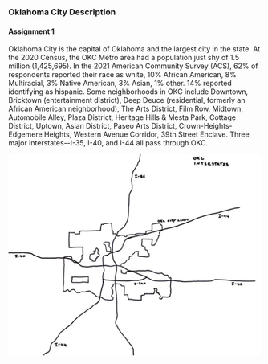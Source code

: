 
### Oklahoma City Description
#### Assignment 1

Oklahoma City is the capital of Oklahoma and the largest city in the state. At the 2020 Census, the OKC Metro area had a population just shy of 1.5 million (1,425,695). In the 2021 American Community Survey (ACS), 62% of respondents reported their race as white, 10% African American, 8% Multiracial, 3% Native American, 3% Asian, 1% other. 14% reported identifying as hispanic. Some neighborhoods in OKC include Downtown, Bricktown (entertainment district), Deep Deuce (residential, formerly an African American neighborhood), The Arts District, Film Row, Midtown, Automobile Alley, Plaza District, Heritage Hills & Mesta Park, Cottage District, Uptown, Asian District, Paseo Arts District, Crown-Heights-Edgemere Heights, Western Avenue Corridor, 39th Street Enclave. Three major interstates--I-35, I-40, and I-44 all pass through OKC. 

![Sketch of OKC Interstate Highways](https://github.com/SageGrey/SES5394_TravelForcasting/blob/main/OKC_Interstate_Sketch.jpeg)
